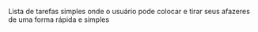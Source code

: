 Lista de tarefas simples onde o usuário pode colocar e tirar seus afazeres de uma forma rápida e simples
